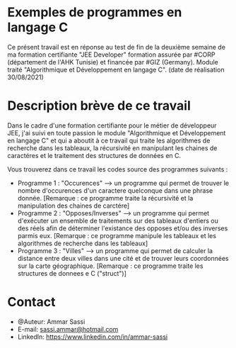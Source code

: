 # Exemples de programmes en langage C
Ce présent travail est en réponse au test de fin de la deuxième semaine de ma formation certifiante "JEE Developer" 
formation assurée par #CORP (département de l'AHK Tunisie) et financée par #GIZ (Germany). 
Module traité "Algorithmique et Développement en langage C".
(date de réalisation 30/08/2021)


# Description brève de ce travail
Dans le cadre d'une formation certifiante pour le métier de développeur JEE, j'ai suivi en toute passion 
le module "Algorithmique et Développement en langage C" et qui a aboutit à ce travail
qui traite les algorithmes de recherche dans les tableaux, la récursivité en manipulant les chaines de caractéres et le traitement des structures de données en C. 

Vous trouverez dans ce travail les codes source des programmes suivants :
* Programme 1 : "Occurences" --> un programme qui permet de trouver le nombre d'occurences d'un caractere quelconque dans une phrase donnée. 
              [Remarque : ce programme traite la récursivité et la manipulation des chaines de carctére]
* Programme 2 : "Opposes/Inverses" --> un programme qui permet d'exécuter un ensemble de traitements sur des tableaux d'entiers ou des réels afin de déterminer
              l'existance des opposes et/ou des inverses parmis eux.
              [Remarque : ce programme manipule les tableaux et les algorithmes de recherche dans les tableaux]
* Programme 3 : "Villes" --> un programme qui permet de calculer la distance entre deux villes dans une cité et de trouver leurs coordonnées sur la carte géographique.
              [Remarque : ce programme traite les structures de donnees e C ("struct")]

# Contact
* @Auteur: Ammar Sassi
* E-mail: sassi.ammar@hotmail.com
* LinkedIn: https://www.linkedin.com/in/ammar-sassi
